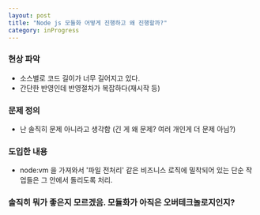 ```yaml
---
layout: post
title: "Node js 모듈화 어떻게 진행하고 왜 진행할까?"
category: inProgress
---
```


### 현상 파악
- 소스별로 코드 길이가 너무 길어지고 있다.
- 간단한 반영인데 반영절차가 복잡하다(재시작 등)


### 문제 정의
- 난 솔직히 문제 아니라고 생각함 (긴 게 왜 문제? 여러 개인게 더 문제 아님?)


### 도입한 내용
- node:vm 을 가져와서 '파일 전처리' 같은 비즈니스 로직에 밀착되어 있는 단순 작업들은 그 안에서 돌리도록 처리.

### 솔직히 뭐가 좋은지 모르겠음. 모듈화가 아직은 오버테크놀로지인지?